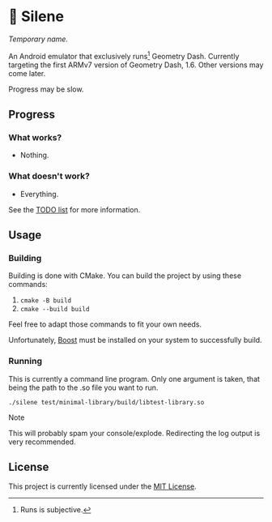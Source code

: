 # 🌸 Silene
*Temporary name.*

An Android emulator that exclusively runs[^1] Geometry Dash.
Currently targeting the first ARMv7 version of Geometry Dash, 1.6. Other versions may come later.

Progress may be slow.

[^1]: Runs is subjective.

## Progress

### What works?

- Nothing.

### What doesn't work?

- Everything.

See the [TODO list](./TODO.md) for more information.

## Usage

### Building

Building is done with CMake. You can build the project by using these commands:

1. `cmake -B build`
2. `cmake --build build`

Feel free to adapt those commands to fit your own needs.

Unfortunately, [Boost](https://www.boost.org/) must be installed on your system to successfully build.

### Running

This is currently a command line program. Only one argument is taken, that being the path to the .so file you want to run.

`./silene test/minimal-library/build/libtest-library.so`

> [!NOTE]  
> This will probably spam your console/explode. Redirecting the log output is very recommended.

## License

This project is currently licensed under the [MIT License](./LICENSE.txt).
